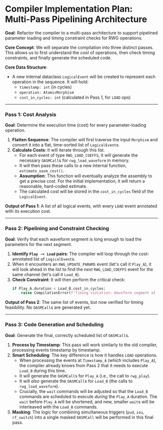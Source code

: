 # Compiler Implementation Plan: Multi-Pass Pipelining Architecture

**Goal**: Refactor the compiler to a multi-pass architecture to support pipelined parameter loading and timing constraint checks for RWG operations.

**Core Concept**: We will separate the compilation into three distinct passes. This allows us to first understand the *cost* of operations, then check timing constraints, and finally generate the scheduled code.

**Core Data Structure**:
*   A new internal dataclass `LogicalEvent` will be created to represent each operation in the sequence. It will hold:
    *   `timestamp: int` (in cycles)
    *   `operation: AtomicMorphism`
    *   `cost_in_cycles: int` (calculated in Pass 1, for `LOAD` ops)

---

### **Pass 1: Cost Analysis**

**Goal**: Determine the execution time (cost) for every parameter-loading operation.

1.  **Flatten Sequence**: The compiler will first traverse the input `Morphism` and convert it into a flat, time-sorted list of `LogicalEvent`s.
2.  **Calculate Costs**: It will iterate through this list.
    *   For each event of type `RWG_LOAD_COEFFS`, it will generate the necessary `OASMCall`s for `rwg_load_waveform` in memory.
    *   It will then pass these calls to a new internal function, `estimate_oasm_cost()`.
    *   **Assumption**: This function will eventually analyze the assembly to get a precise cost. For the initial implementation, it will return a reasonable, hard-coded estimate.
    *   The calculated cost will be stored in the `cost_in_cycles` field of the `LogicalEvent`.

**Output of Pass 1**: A list of all logical events, with every `LOAD` event annotated with its execution cost.

---

### **Pass 2: Pipelining and Constraint Checking**

**Goal**: Verify that each waveform segment is long enough to load the parameters for the next segment.

1.  **Identify `Play -> Load` pairs**: The compiler will loop through the cost-annotated list of `LogicalEvent`s.
2.  When it encounters an `RWG_UPDATE_PARAMS` event (let's call it `Play_A`), it will look ahead in the list to find the *next* `RWG_LOAD_COEFFS` event for the same channel (let's call it `Load_B`).
3.  **Check Constraint**: It will then perform the critical check:
    ```python
    if Play_A.duration < Load_B.cost_in_cycles:
        raise CompilationError(f"Timing violation: Waveform segment at {Play_A.timestamp} is too short to load parameters for the next segment.")
    ```

**Output of Pass 2**: The same list of events, but now verified for timing feasibility. No `OASMCall`s are generated yet.

---

### **Pass 3: Code Generation and Scheduling**

**Goal**: Generate the final, correctly scheduled list of `OASMCall`s.

1.  **Process by Timestamp**: This pass will work similarly to the old compiler, processing events timestamp by timestamp.
2.  **Smart Scheduling**: The key difference is how it handles `LOAD` operations.
    *   When processing the events at `Timestamp_A` (which includes `Play_A`), the compiler already knows from Pass 2 that it needs to execute `Load_B` during this time.
    *   It will generate the `OASMCall`s for `Play_A` (i.e., the call to `rwg_play`).
    *   It will *also* generate the `OASMCall`s for `Load_B` (the calls to `rwg_load_waveform`).
    *   Crucially, the `wait` commands will be adjusted so that the `Load_B` commands are scheduled to execute *during* the `Play_A` duration. The `wait` before `Play_A` will be shortened, and new, smaller `wait`s will be interleaved with the `Load_B` commands.
3.  **Masking**: The logic for combining simultaneous triggers (`pud`, `iou`, `rf_switch`) into a single masked `OASMCall` will be performed in this final pass.
